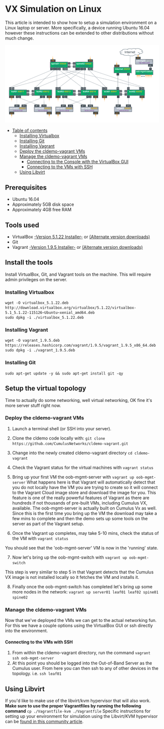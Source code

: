 # VX Simulation on Linux

This article is intended to show how to setup a simulation environment on a Linux laptop or server. More specifically, a device running Ubuntu 16.04 however these instructions can be extended to other distributions without much change.

![Reference Topology](../cldemo_topology.png)

- [Table of contents](#)
	- [Installing Virtualbox](#installing-virtualbox)
	- [Installing Git](#installing-git)
	- [Installing Vagrant](#installing-vagrant)
	- [Deploy the cldemo-vagrant VMs](#deploy-the-cldemo-vagrant-vms)
	- [Manage the cldemo-vagrant VMs](#manage-the-cldemo-vagrant-vms)
		- [Connecting to the Console with the VirtualBox GUI](#connecting-to-the-console-with-the-virtualBox-gui)
		- [Connecting to the VMs with SSH](#connecting-to-the-vms-with-ssh)
	- [Using Libvirt](#using-libvirt)

## Prerequisites

 - Ubuntu 16.04
 - Approximately 5GB disk space
 - Approximately 4GB free RAM

## Tools used

- VirtualBox [-Version 5.1.22 Installer-](http://download.virtualbox.org/virtualbox/5.1.22/virtualbox-5.1_5.1.22-115126~Ubuntu~xenial_amd64.deb)  or [(Alternate version downloads)](https://www.virtualbox.org/wiki/Downloads)
- Git 
- Vagrant [-Version 1.9.5 Installer-](https://releases.hashicorp.com/vagrant/1.9.5/vagrant_1.9.5_x86_64.deb) or [(Alternate version downloads)](https://releases.hashicorp.com/vagrant/)


## Install the tools
Install VirtualBox, Git, and Vagrant tools on the machine.  This will require admin privileges on the server.

### Installing Virtualbox

```
wget -O virtualbox_5.1.22.deb http://download.virtualbox.org/virtualbox/5.1.22/virtualbox-5.1_5.1.22-115126~Ubuntu~xenial_amd64.deb
sudo dpkg -i ./virtualbox_5.1.22.deb
```

### Installing Vagrant

```
wget -O vagrant_1.9.5.deb https://releases.hashicorp.com/vagrant/1.9.5/vagrant_1.9.5_x86_64.deb
sudo dpkg -i ./vagrant_1.9.5.deb
```

### Installing Git

```
sudo apt-get update -y && sudo apt-get install git -qy
```

## Setup the virtual topology
Time to actually do some networking, well virtual networking, OK fine it's more server stuff right now.

### Deploy the cldemo-vagrant VMs
 1. Launch a terminal shell (or SSH into your server).
 2. Clone the cldemo code locally with: `git clone https://github.com/CumulusNetworks/cldemo-vagrant.git`
 3. Change into the newly created cldemo-vagrant directory `cd cldemo-vagrant`
 4. Check the Vagrant status for the virtual machines with `vagrant status`
 5. Bring up your first VM the oob-mgmt-server with `vagrant up oob-mgmt-server`
What happens here is that Vagrant will automatically detect that you do not locally have the VM you are trying to create so it will connect to the Vagrant Cloud image store and download the image for you. This feature is one of the really powerful features of Vagrant as there are hundreds if not thousands of pre-built VMs, including Cumulus VX, available.  The oob-mgmt-server is actually built on Cumulus Vx as well.
Since this is the first time you bring up the VM the download may take a few mins to complete and then the demo sets up some tools on the server as part of the Vagrant setup.

 6. Once the Vagrant up completes, may take 5-10 mins, check the status of the VM with `vagrant status`

You should see that the 'oob-mgmt-server' VM is now in the 'running' state.

 7. Now let's bring up the oob-mgmt-switch with `vagrant up oob-mgmt-switch`
 
This step is very similar to step 5 in that Vagrant detects that the Cumulus VX image is not installed locally so it fetches the VM and installs it.

 8. Finally once the oob-mgmt-switch has completed let's bring up some more nodes in the network: `vagrant up server01 leaf01 leaf02 spine01 spine02`

### Manage the cldemo-vagrant VMs

Now that we've deployed the VMs we can get to the actual networking fun.  For this we have a couple options using the VirtualBox GUI or ssh directly into the environment.

#### Connecting to the VMs with SSH

 1. From within the cldemo-vagrant directory, run the command `vagrant ssh oob-mgmt-server`
 2. At this point you should be logged into the Out-of-Band Server as the Cumulus user. From here you can then ssh to any of other devices in the topology.
   i.e. `ssh leaf01`



## Using Libvirt
If you'd like to make use of the libvirt/kvm hypervisor that will also work.
**Make sure to use the proper Vagrantfiles by running the following command**
`cp ./Vagrantfile-kvm ./Vagrantfile` 
Specific instructions for setting up your environment for simulation using the
Libvirt/KVM hypervisor can be [found in this community article](https://getsatisfaction.cumulusnetworks.com/cumulus/topics/setting-up-an-ubuntu-16-04-server-for-simulation-with-libvirt-kvm).
